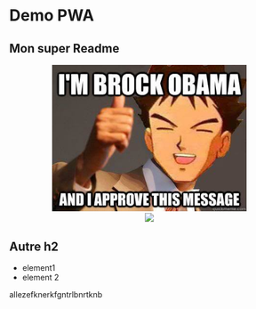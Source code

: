 
# Demo PWA

## Mon super Readme

<p align="center">
<img src="https://github.com/twitwi/DemoPWA/blob/master/12077132_10207955493068083_1641305211_n.jpg?raw=true" width="350"/>
<br>
<img src="http://ljdchost.com/1oeOFHZ.gif" width="350" />
</p>

## Autre h2

- element1
- element 2



allezefknerkfgntrlbnrtknb
